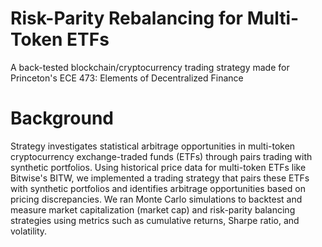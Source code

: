 # Risk-Parity Rebalancing for Multi-Token ETFs
A back-tested blockchain/cryptocurrency trading strategy made for Princeton's ECE 473: Elements of Decentralized Finance

# Background
Strategy investigates statistical arbitrage opportunities in multi-token cryptocurrency exchange-traded funds (ETFs) through pairs trading with synthetic portfolios. Using historical price data for multi-token ETFs like Bitwise's BITW, we implemented a trading strategy that pairs these ETFs with synthetic portfolios and identifies arbitrage opportunities based on pricing discrepancies. We ran Monte Carlo simulations to backtest and measure market capitalization (market cap) and risk-parity balancing strategies using metrics such as cumulative returns, Sharpe ratio, and volatility.
